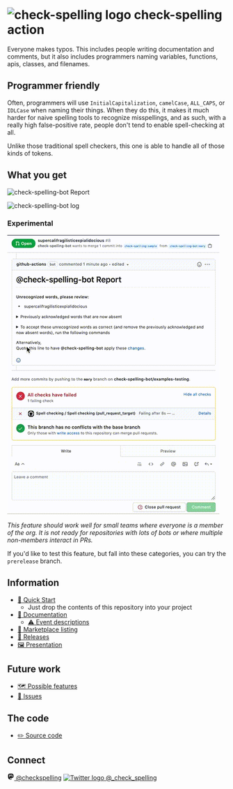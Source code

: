 # <img src="assets/logo.png" alt="check-spelling logo" width="32" height="32"> check-spelling action <!-- markdownlint-disable MD033 -->

Everyone makes typos. This includes people writing documentation and comments,
but it also includes programmers naming variables, functions, apis, classes,
and filenames.

## Programmer friendly

Often, programmers will use `InitialCapitalization`, `camelCase`,
`ALL_CAPS`, or `IDLCase` when naming their things. When they do this, it makes
it much harder for naive spelling tools to recognize misspellings, and as such,
with a really high false-positive rate, people don't tend to enable spell-checking
at all.

Unlike those traditional spell checkers, this one is able to handle all of those
kinds of tokens.

## What you get

![check-spelling-bot Report](assets/comment.png)

![check-spelling-bot log](assets/log.png)

### Experimental

![talk to check-spelling-bot](https://raw.githubusercontent.com/check-spelling-bot/videos/quote-code/quotecode.gif)

_This feature should work well for small teams where everyone is a member of the org._
_It is not ready for repositories with lots of bots or where multiple non-members interact in PRs._

If you'd like to test this feature, but fall into these categories, you can try the `prerelease` branch.

## Information

* [🏃 Quick Start](https://github.com/check-spelling/spell-check-this/)
  * Just drop the contents of this repository into your project
* [📄 Documentation](https://docs.check-spelling.dev)
  * [⚠️ Event descriptions](https://docs.check-spelling.dev/Event-descriptions)
* [🏬 Marketplace listing](https://github.com/marketplace/actions/check-spelling)
* [📅 Releases](https://github.com/check-spelling/check-spelling/releases)
* [🖼 Presentation](https://docs.google.com/presentation/d/13U8a9ibqp7B1UrE8HWk7PsnZLImIwgp06vopLdmcX-s/present)

## Future work

* [🗺️ Possible features](https://docs.check-spelling.dev/Possible-features)
* [🐛 Issues](https://github.com/check-spelling/check-spelling/issues)

## The code

* [✏️ Source code](https://github.com/check-spelling/check-spelling/)

## Connect

[<img src="assets/mastodon.svg" alt="Mastodon logo" width="16" height="16"> @checkspelling](https://fosstodon.org/@checkspelling)
[<img src="assets/twitter.svg" alt="Twitter logo" width="16" height="16"> @_check_spelling](https://twitter.com/_check_spelling)
